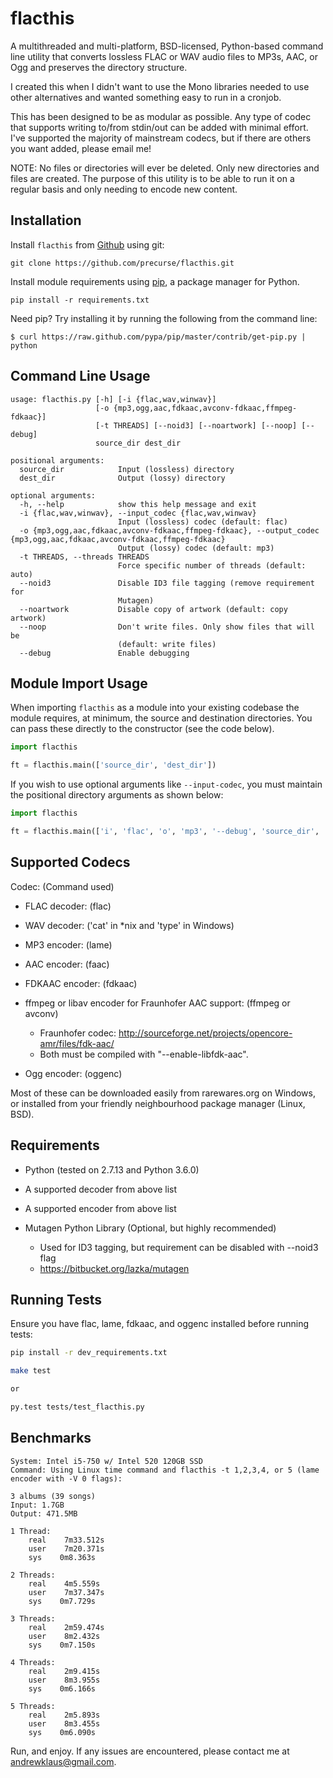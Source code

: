flacthis
========

A multithreaded and multi-platform, BSD-licensed, Python-based command line utility that converts
lossless FLAC or WAV audio files to MP3s, AAC, or Ogg and preserves the directory structure.

I created this when I didn't want to use the Mono libraries needed to use
 other alternatives and wanted something easy to run in a cronjob.

This has been designed to be as modular as possible. Any type of codec that supports
 writing to/from stdin/out can be added with minimal effort. I've supported the majority
 of mainstream codecs, but if there are others you want added, please email me!

NOTE: No files or directories will ever be deleted. Only new directories and
 files are created. The purpose of this utility is to be able to run it on a regular
 basis and only needing to encode new content.

Installation
------
Install `flacthis` from [Github](http://www.github.com) using git:

    git clone https://github.com/precurse/flacthis.git

Install module requirements using [pip](http://www.pip-installer.org/en/latest/), a
package manager for Python.

    pip install -r requirements.txt

Need pip? Try installing it by running the following from the command
line:

    $ curl https://raw.github.com/pypa/pip/master/contrib/get-pip.py | python


Command Line Usage
------

    usage: flacthis.py [-h] [-i {flac,wav,winwav}]
                       [-o {mp3,ogg,aac,fdkaac,avconv-fdkaac,ffmpeg-fdkaac}]
                       [-t THREADS] [--noid3] [--noartwork] [--noop] [--debug]
                       source_dir dest_dir

    positional arguments:
      source_dir            Input (lossless) directory
      dest_dir              Output (lossy) directory

    optional arguments:
      -h, --help            show this help message and exit
      -i {flac,wav,winwav}, --input_codec {flac,wav,winwav}
                            Input (lossless) codec (default: flac)
      -o {mp3,ogg,aac,fdkaac,avconv-fdkaac,ffmpeg-fdkaac}, --output_codec {mp3,ogg,aac,fdkaac,avconv-fdkaac,ffmpeg-fdkaac}
                            Output (lossy) codec (default: mp3)
      -t THREADS, --threads THREADS
                            Force specific number of threads (default: auto)
      --noid3               Disable ID3 file tagging (remove requirement for
                            Mutagen)
      --noartwork           Disable copy of artwork (default: copy artwork)
      --noop                Don't write files. Only show files that will be
                            (default: write files)
      --debug               Enable debugging


Module Import Usage
------
When importing `flacthis` as a module into your existing codebase the module requires, at minimum, the
source and destination directories.  You can pass these directly to the constructor (see the code below).

```python
import flacthis

ft = flacthis.main(['source_dir', 'dest_dir'])
```

If you wish to use optional arguments like `--input-codec`, you must maintain the positional directory arguments as
shown below:

```python
import flacthis

ft = flacthis.main(['i', 'flac', 'o', 'mp3', '--debug', 'source_dir', 'dest_dir'])
```

Supported Codecs
--------------

  Codec:  (Command used)
* FLAC decoder: (flac)

* WAV decoder: ('cat' in *nix and 'type' in Windows)

* MP3 encoder: (lame)

* AAC encoder: (faac)

* FDKAAC encoder: (fdkaac)

* ffmpeg or libav encoder for Fraunhofer AAC support: (ffmpeg or avconv)
    + Fraunhofer codec: http://sourceforge.net/projects/opencore-amr/files/fdk-aac/
    + Both must be compiled with "--enable-libfdk-aac".

* Ogg encoder: (oggenc)

Most of these can be downloaded easily from rarewares.org on Windows, or installed from
 your friendly neighbourhood package manager (Linux, BSD).

Requirements
-------------

* Python (tested on 2.7.13 and Python 3.6.0)

* A supported decoder from above list

* A supported encoder from above list

* Mutagen Python Library (Optional, but highly recommended)
    + Used for ID3 tagging, but requirement can be disabled with --noid3 flag
    + https://bitbucket.org/lazka/mutagen

Running Tests
-------------

Ensure you have flac, lame, fdkaac, and oggenc installed before running tests:

```sh
pip install -r dev_requirements.txt

make test

or

py.test tests/test_flacthis.py
```

Benchmarks
-----------

    System: Intel i5-750 w/ Intel 520 120GB SSD
    Command: Using Linux time command and flacthis -t 1,2,3,4, or 5 (lame encoder with -V 0 flags):

    3 albums (39 songs)
    Input: 1.7GB
    Output: 471.5MB

    1 Thread:
        real    7m33.512s
        user    7m20.371s
        sys    0m8.363s

    2 Threads:
        real    4m5.559s
        user    7m37.347s
        sys    0m7.729s

    3 Threads:
        real    2m59.474s
        user    8m2.432s
        sys    0m7.150s

    4 Threads:
        real    2m9.415s
        user    8m3.955s
        sys    0m6.166s

    5 Threads:
        real    2m5.893s
        user    8m3.455s
        sys    0m6.090s


Run, and enjoy. If any issues are encountered, please contact me at andrewklaus@gmail.com.
